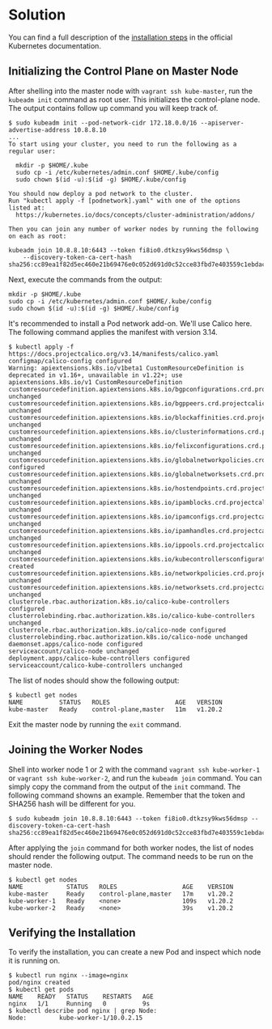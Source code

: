 # Solution

You can find a full description of the [installation steps](https://kubernetes.io/docs/setup/production-environment/tools/kubeadm/create-cluster-kubeadm/) in the official Kubernetes documentation.

## Initializing the Control Plane on Master Node

After shelling into the master node with `vagrant ssh kube-master`, run the `kubeadm init` command as root user. This initializes the control-plane node. The output contains follow up command you will keep track of.

```
$ sudo kubeadm init --pod-network-cidr 172.18.0.0/16 --apiserver-advertise-address 10.8.8.10
...
To start using your cluster, you need to run the following as a regular user:

  mkdir -p $HOME/.kube
  sudo cp -i /etc/kubernetes/admin.conf $HOME/.kube/config
  sudo chown $(id -u):$(id -g) $HOME/.kube/config

You should now deploy a pod network to the cluster.
Run "kubectl apply -f [podnetwork].yaml" with one of the options listed at:
  https://kubernetes.io/docs/concepts/cluster-administration/addons/

Then you can join any number of worker nodes by running the following on each as root:

kubeadm join 10.8.8.10:6443 --token fi8io0.dtkzsy9kws56dmsp \
    --discovery-token-ca-cert-hash sha256:cc89ea1f82d5ec460e21b69476e0c052d691d0c52cce83fbd7e403559c1ebdac
```

Next, execute the commands from the output:

```
mkdir -p $HOME/.kube
sudo cp -i /etc/kubernetes/admin.conf $HOME/.kube/config
sudo chown $(id -u):$(id -g) $HOME/.kube/config
```

It's recommended to install a Pod network add-on. We'll use Calico here. The following command applies the manifest with version 3.14.

```
$ kubectl apply -f https://docs.projectcalico.org/v3.14/manifests/calico.yaml
configmap/calico-config configured
Warning: apiextensions.k8s.io/v1beta1 CustomResourceDefinition is deprecated in v1.16+, unavailable in v1.22+; use apiextensions.k8s.io/v1 CustomResourceDefinition
customresourcedefinition.apiextensions.k8s.io/bgpconfigurations.crd.projectcalico.org unchanged
customresourcedefinition.apiextensions.k8s.io/bgppeers.crd.projectcalico.org unchanged
customresourcedefinition.apiextensions.k8s.io/blockaffinities.crd.projectcalico.org unchanged
customresourcedefinition.apiextensions.k8s.io/clusterinformations.crd.projectcalico.org unchanged
customresourcedefinition.apiextensions.k8s.io/felixconfigurations.crd.projectcalico.org unchanged
customresourcedefinition.apiextensions.k8s.io/globalnetworkpolicies.crd.projectcalico.org configured
customresourcedefinition.apiextensions.k8s.io/globalnetworksets.crd.projectcalico.org unchanged
customresourcedefinition.apiextensions.k8s.io/hostendpoints.crd.projectcalico.org unchanged
customresourcedefinition.apiextensions.k8s.io/ipamblocks.crd.projectcalico.org unchanged
customresourcedefinition.apiextensions.k8s.io/ipamconfigs.crd.projectcalico.org unchanged
customresourcedefinition.apiextensions.k8s.io/ipamhandles.crd.projectcalico.org unchanged
customresourcedefinition.apiextensions.k8s.io/ippools.crd.projectcalico.org unchanged
customresourcedefinition.apiextensions.k8s.io/kubecontrollersconfigurations.crd.projectcalico.org created
customresourcedefinition.apiextensions.k8s.io/networkpolicies.crd.projectcalico.org unchanged
customresourcedefinition.apiextensions.k8s.io/networksets.crd.projectcalico.org unchanged
clusterrole.rbac.authorization.k8s.io/calico-kube-controllers configured
clusterrolebinding.rbac.authorization.k8s.io/calico-kube-controllers unchanged
clusterrole.rbac.authorization.k8s.io/calico-node configured
clusterrolebinding.rbac.authorization.k8s.io/calico-node unchanged
daemonset.apps/calico-node configured
serviceaccount/calico-node unchanged
deployment.apps/calico-kube-controllers configured
serviceaccount/calico-kube-controllers unchanged
```

The list of nodes should show the following output:

```
$ kubectl get nodes
NAME          STATUS   ROLES                  AGE   VERSION
kube-master   Ready    control-plane,master   11m   v1.20.2
```

Exit the master node by running the `exit` command.

## Joining the Worker Nodes

Shell into worker node 1 or 2 with the command `vagrant ssh kube-worker-1` or `vagrant ssh kube-worker-2`, and run the `kubeadm join` command. You can simply copy the command from the output of the `init` command. The following command showns an example. Remember that the token and SHA256 hash will be different for you.

```
$ sudo kubeadm join 10.8.8.10:6443 --token fi8io0.dtkzsy9kws56dmsp --discovery-token-ca-cert-hash sha256:cc89ea1f82d5ec460e21b69476e0c052d691d0c52cce83fbd7e403559c1ebdac
```

After applying the `join` command for both worker nodes, the list of nodes should render the following output. The command needs to be run on the master node.

```
$ kubectl get nodes
NAME            STATUS   ROLES                  AGE    VERSION
kube-master     Ready    control-plane,master   17m    v1.20.2
kube-worker-1   Ready    <none>                 109s   v1.20.2
kube-worker-2   Ready    <none>                 39s    v1.20.2
```

## Verifying the Installation

To verify the installation, you can create a new Pod and inspect which node it is running on.

```
$ kubectl run nginx --image=nginx
pod/nginx created
$ kubectl get pods
NAME    READY   STATUS    RESTARTS   AGE
nginx   1/1     Running   0          9s
$ kubectl describe pod nginx | grep Node:
Node:         kube-worker-1/10.0.2.15
```